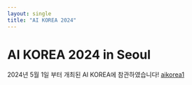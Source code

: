 ```yaml
---
layout: single
title: "AI KOREA 2024"
---
```


# AI KOREA 2024 in Seoul

2024년 5월 1일 부터 개최된 AI KOREA에 참관하였습니다!
[aikorea1](/images/aikorea1.JPEG)

